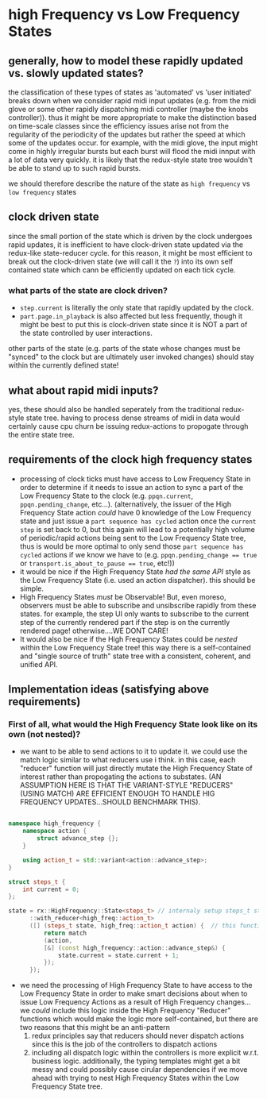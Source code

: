 # high Frequency vs Low Frequency States
## generally, how to model these rapidly updated vs. slowly updated states?
the classification of these types of states as 'automated' vs 'user initiated' breaks down when we consider rapid midi input updates (e.g. from the midi glove or some other rapidly dispatching midi controller (maybe the knobs controller)). thus it might be more appropriate to make the distinction based on time-scale classes since the efficiency issues arise not from the regularity of the periodicity of the updates but rather the speed at which some of the updates occur. for example, with the midi glove, the input might come in highly irregular bursts but each burst will flood the midi innput with a lot of data very quickly. it is likely that the redux-style state tree wouldn't be able to stand up to such rapid bursts.

we should therefore describe the nature of the state as `high frequency` vs `low frequency` states

## clock driven state
since the small portion of the state which is driven by the clock undergoes rapid updates, it is inefficient to have clock-driven state updated via the redux-like state-reducer cycle. for this reason, it might be most efficient to break out the clock-driven state (we will call it the `?`) into its own self contained state which cann be efficiently updated on each tick cycle.

### what parts of the state are clock driven?
* `step.current` is literally the only state that rapidly updated by the clock.
* `part.page.in_playback` is also affected but less frequently, though it might be best to put this is clock-driven state since it is NOT a part of the state controlled by user interactions.

other parts of the state (e.g. parts of the state whose changes must be "synced" to the clock but are ultimately user invoked changes) should stay within the currently defined state!

## what about rapid midi inputs?
yes, these should also be handled seperately from the traditional redux-style state tree. having to process dense streams of midi in data would certainly cause cpu churn be issuing redux-actions to propogate through the entire state tree.

## requirements of the clock high frequency states
* processing of clock ticks must have access to Low Frequency State in order to determine if it needs to issue an action to sync a part of the Low Frequency State to the clock (e.g. `ppqn.current`, `ppqn.pending_change`, etc...). (alternatively, the issuer of the High Frequency State action *could* have 0 knowledge of the Low Frequency state and just issue a `part sequence has cycled` action once the `current step` is set back to 0, but this again will lead to a potentially high volume of periodic/rapid actions being sent to the Low Frequency State tree, thus is would be more optimal to only send those `part sequence has cycled` actions if we know we have to (e.g. `ppqn.pending_change == true` or `transport.is_about_to_pause == true`, etc!))
* it would be nice if the High Frequency State *had the same API* style as the Low Frequency State (i.e. used an action dispatcher). this should be simple.
* High Frequency States *must* be Observable! But, even moreso, observers must be able to subscribe and unsibscribe rapidly from these states. for example, the step UI only wants to subscribe to the current step of the currently rendered part if the step is on the currently rendered page! otherwise....WE DONT CARE!
* It would also be nice if the High Frequency States could be *nested* within the Low Frequency State tree! this way there is a self-contained and "single source of truth" state tree with a consistent, coherent, and unified API.

## Implementation ideas (satisfying above requirements)
### First of all, what would the High Frequency State look like on its own (not nested)?
* we want to be able to send actions to it to update it. we could use the match logic similar to what reducers use i think. in this case, each "reducer" function will just directly mutate the High Frequency State of interest rather than propogating the actions to substates. (AN ASSUMPTION HERE IS THAT THE VARIANT-STYLE "REDUCERS" (USING MATCH) ARE EFFICIENT ENOUGH TO HANDLE HIG FREQUENCY UPDATES...SHOULD BENCHMARK THIS).
``` c++

namespace high_frequency {
    namespace action {
        struct advance_step {};
    }

    using action_t = std::variant<action::advance_step>;
}

struct steps_t {
    int current = 0;
};

state = rx::HighFrequency::State<steps_t> // internaly setup steps_t state
      ::with_reducer<high_freq::action_t>
      ([] (steps_t state, high_freq::action_t action) {  // this function should return void!
          return match
          (action,
          [&] (const high_frequency::action::advance_step&) {
              state.current = state.current + 1;
          });
      });

```

* we need the processing of High Frequency State to have access to the Low Frequency State in order to make smart decisions about when to issue Low Frequency Actions as a result of High Frequency changes... we *could* include this logic inside the High Frequency "Reducer" functions which would make the logic more self-contained, but there are two reasons that this might be an anti-pattern
  1. redux principles say that reducers should never dispatch actions since this is the job of the controllers to dispatch actions
  2. including all dispatch logic within the controllers is more explicit w.r.t. business logic.
additionally, the typing templates might get a bit messy and could possibly cause cirular dependencies if we move ahead with trying to nest High Frequency States within the Low Frequency State tree.
